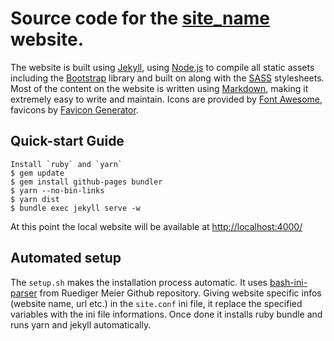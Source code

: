 # Source code for the [site_name](site_url) website.

The website is built using [Jekyll][], using [Node.js][] to compile
all static assets including the [Bootstrap][] library and built on
along with the [SASS][] stylesheets. Most of the content on the website is
written using [Markdown][], making it extremely easy to write and maintain.
Icons are provided by [Font Awesome][], favicons by [Favicon Generator][].

[Bootstrap]: http://getbootstrap.com/
[Favicon Generator]: https://realfavicongenerator.net/
[Font Awesome]: http://fontawesome.io/
[Jekyll]: http://jekyllrb.com/
[Markdown]: https://daringfireball.net/projects/markdown/
[Node.js]: http://nodejs.org/
[SASS]: https://sass-lang.com/

## Quick-start Guide

    Install `ruby` and `yarn`
    $ gem update
    $ gem install github-pages bundler
    $ yarn --no-bin-links
    $ yarn dist
    $ bundle exec jekyll serve -w

At this point the local website will be available at <http://localhost:4000/>

## Automated setup

The `setup.sh` makes the installation process automatic.
It uses [bash-ini-parser](https://github.com/rudimeier/bash_ini_parser)
from Ruediger Meier Github repository.
Giving website specific infos (website name, url etc.) in the `site.conf`
ini file, it replace the specified variables with the ini file informations.
Once done it installs ruby bundle and runs yarn and jekyll automatically.
